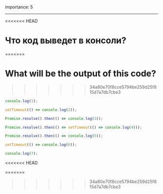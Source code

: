 importance: 5

---

<<<<<<< HEAD
# Что код выведет в консоли?
=======
# What will be the output of this code?
>>>>>>> 34a80e70f8cce5794be259d25f815d7a7db7cbe3

```js
console.log(1);

setTimeout(() => console.log(2));

Promise.resolve().then(() => console.log(3));

Promise.resolve().then(() => setTimeout(() => console.log(4)));

Promise.resolve().then(() => console.log(5));

setTimeout(() => console.log(6));

console.log(7);
```
<<<<<<< HEAD

=======
>>>>>>> 34a80e70f8cce5794be259d25f815d7a7db7cbe3
